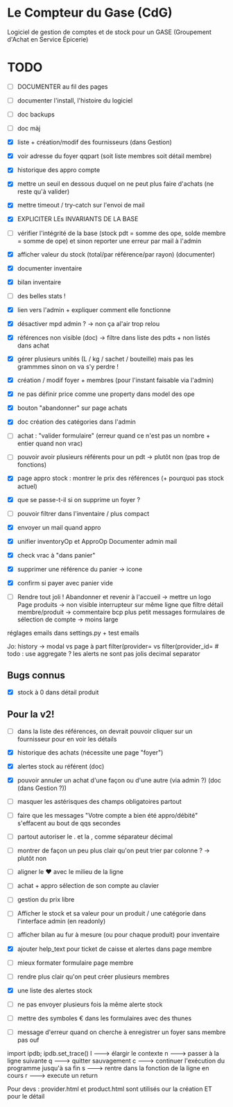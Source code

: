 # Le Compteur du Gase (CdG)
Logiciel de gestion de comptes et de stock pour un GASE (Groupement d'Achat en Service Épicerie)

# TODO
- [ ] DOCUMENTER au fil des pages
- [ ] documenter l'install, l'histoire du logiciel
- [ ] doc backups
- [ ] doc màj
- [x] liste + création/modif des fournisseurs (dans Gestion)
- [x] voir adresse du foyer qqpart (soit liste membres soit détail membre)
- [x] historique des appro compte
- [x] mettre un seuil en dessous duquel on ne peut plus faire d'achats (ne reste qu'à valider)
- [x] mettre timeout / try-catch sur l'envoi de mail
- [x] EXPLICITER LEs INVARIANTS DE LA BASE
- [ ] vérifier l'intégrité de la base (stock pdt = somme des ope, solde membre = somme de ope) et sinon reporter une erreur par mail à l'admin
- [x] afficher valeur du stock (total/par référence/par rayon) (documenter)
- [x] documenter inventaire
- [x] bilan inventaire
- [ ] des belles stats !
- [x] lien vers l'admin + expliquer comment elle fonctionne
- [x] désactiver mpd admin ? -> non ça al'air trop relou
- [x] références non visible (doc) -> filtre dans liste des pdts + non listés dans achat
- [x] gérer plusieurs unités (L / kg / sachet / bouteille) mais pas les grammmes sinon on va s'y perdre !
- [x] création / modif foyer + membres (pour l'instant faisable via l'admin)
- [x] ne pas définir price comme une property dans model des ope
- [x] bouton "abandonner" sur page achats
- [x] doc création des catégories dans l'admin
- [ ] achat : "valider formulaire" (erreur quand ce n'est pas un nombre + entier quand non vrac)
- [ ] pouvoir avoir plusieurs référents pour un pdt -> plutôt non (pas trop de fonctions)
- [x] page appro stock : montrer le prix des références (+ pourquoi pas stock actuel)
- [x] que se passe-t-il si on supprime un foyer ?
- [ ] pouvoir filtrer dans l'inventaire / plus compact
- [x] envoyer un mail quand appro
- [x] unifier inventoryOp et ApproOp
Documenter admin mail
- [x] check vrac à "dans panier"
- [x] supprimer une référence du panier -> icone
- [x] confirm si payer avec panier vide

- [ ] Rendre tout joli !
Abandonner et revenir à l'accueil -> mettre un logo
Page produits -> non visible interrupteur sur même ligne que filtre
détail membre/produit -> commentaire bcp plus petit
messages
formulaires de sélection de compte -> moins large

réglages emails dans settings.py + test emails


Jo:
history -> modal vs page à part
filter(provider= vs filter(provider_id=
    # todo : use aggregate ?
les alerts ne sont pas jolis
decimal separator


## Bugs connus
- [x] stock à 0 dans détail produit


## Pour la v2!
- [ ] dans la liste des références, on devrait pouvoir cliquer sur un fournisseur pour en voir les détails
- [x] historique des achats (nécessite une page "foyer")
- [x] alertes stock au référent (doc)
- [x] pouvoir annuler un achat d'une façon ou d'une autre (via admin ?) (doc (dans Gestion ?))
- [ ] masquer les astérisques des champs obligatoires partout
- [ ] faire que les messages "Votre compte a bien été appro/débité" s'effacent au bout de qqs secondes
- [ ] partout autoriser le . et la , comme séparateur décimal
- [ ] montrer de façon un peu plus clair qu'on peut trier par colonne ? -> plutôt non
- [ ] aligner le ♥ avec le milieu de la ligne
- [ ] achat + appro sélection de son compte au clavier
- [ ] gestion du prix libre
- [ ] Afficher le stock et sa valeur pour un produit / une catégorie dans l'interface admin (en readonly)
- [ ] afficher bilan au fur à mesure (ou pour chaque produit) pour inventaire
- [x] ajouter help_text pour ticket de caisse et alertes dans page membre
- [ ] mieux formater formulaire page membre
- [ ] rendre plus clair qu'on peut créer plusieurs membres
- [x] une liste des alertes stock
- [ ] ne pas envoyer plusieurs fois la même alerte stock
- [ ] mettre des symboles € dans les formulaires avec des thunes
- [ ] message d'erreur quand on cherche à enregistrer un foyer sans membre pas ouf
  


import ipdb; ipdb.set_trace()
l  ---> élargir le contexte
n  ---> passer à la ligne suivante
q  ---> quitter sauvagement
c  ---> continuer l'exécution du programme jusqu'à sa fin
s  ---> rentre dans la fonction de la ligne en cours
r  ---> execute un return



Pour devs :
provider.html et product.html sont utilisés our la création ET pour le détail



